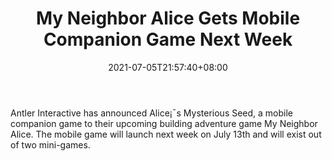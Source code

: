 ﻿---
title: "My Neighbor Alice Gets Mobile Companion Game Next Week"
date: 2021-07-05T21:57:40+08:00
lastmod: 2021-07-05T16:45:40+08:00
draft: false
authors: ["Dalton"]
description: "Antler Interactive has announced Alice¡¯s Mysterious Seed, a mobile companion game to their upcoming building adventure game My Neighbor Alice. The mobile game will launch next week on July 13th and will exist out of two mini-games."
featuredImage: "my-neighbor-alice-gets-mobile-companion-game-next-week.png"
tags: ["Virtual World","Play to Earn"]
categories: ["news"]
news: ["Virtual World"]
weight: 
lightgallery: true
pinned: false
recommend: false
recommend1: false
---

Antler Interactive has announced Alice¡¯s Mysterious Seed, a mobile companion game to their upcoming building adventure game My Neighbor Alice. The mobile game will launch next week on July 13th and will exist out of two mini-games.

<!--more-->

